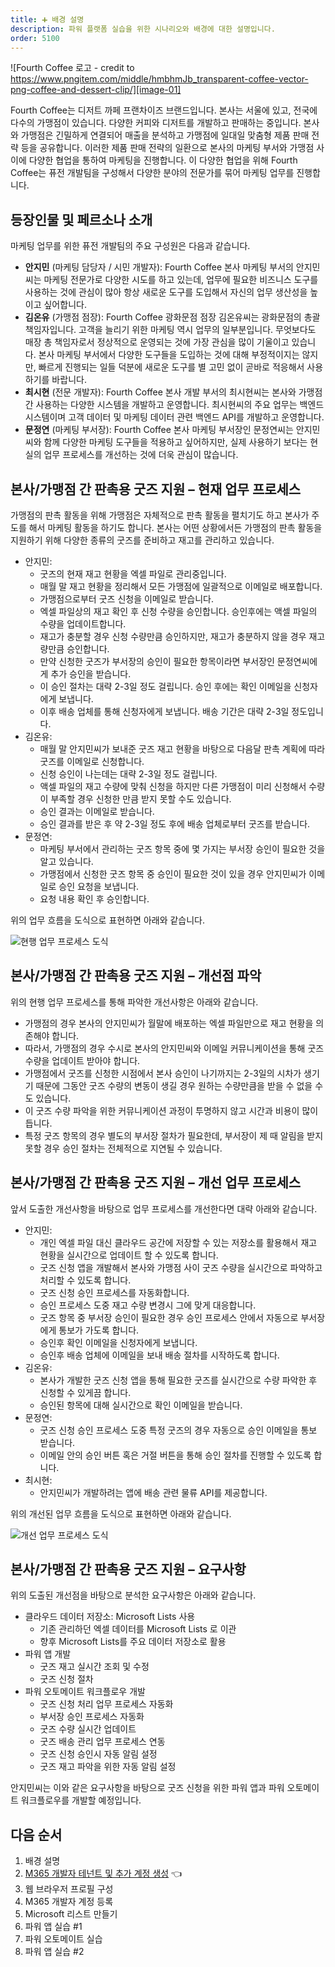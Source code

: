 ```yaml
---
title: ➕ 배경 설명
description: 파워 플랫폼 실습을 위한 시나리오와 배경에 대한 설명입니다.
order: 5100
---
```


![Fourth Coffee 로고 - credit to https://www.pngitem.com/middle/hmbhmJb_transparent-coffee-vector-png-coffee-and-dessert-clip/][image-01]

Fourth Coffee는 디저트 까페 프랜차이즈 브랜드입니다. 본사는 서울에 있고, 전국에 다수의 가맹점이 있습니다. 다양한 커피와 디저트를 개발하고 판매하는 중입니다. 본사와 가맹점은 긴밀하게 연결되어 매출을 분석하고 가맹점에 일대일 맞춤형 제품 판매 전략 등을 공유합니다. 이러한 제품 판매 전략의 일환으로 본사의 마케팅 부서와 가맹점 사이에 다양한 협업을 통하여 마케팅을 진행합니다. 이 다양한 협업을 위해 Fourth Coffee는 퓨전 개발팀을 구성해서 다양한 분야의 전문가를 묶어 마케팅 업무를 진행합니다.


## 등장인물 및 페르소나 소개 ##

마케팅 업무를 위한 퓨전 개발팀의 주요 구성원은 다음과 같습니다.

* **안지민** (마케팅 담당자 / 시민 개발자): Fourth Coffee 본사 마케팅 부서의 안지민씨는 마케팅 전문가로 다양한 시도를 하고 있는데, 업무에 필요한 비즈니스 도구를 사용하는 것에 관심이 많아 항상 새로운 도구를 도입해서 자신의 업무 생산성을 높이고 싶어합니다.
* **김온유** (가맹점 점장): Fourth Coffee 광화문점 점장 김온유씨는 광화문점의 총괄 책임자입니다. 고객을 늘리기 위한 마케팅 역시 업무의 일부분입니다. 무엇보다도 매장 총 책임자로서 정상적으로 운영되는 것에 가장 관심을 많이 기울이고 있습니다. 본사 마케팅 부서에서 다양한 도구들을 도입하는 것에 대해 부정적이지는 않지만, 빠르게 진행되는 일들 덕분에 새로운 도구를 별 고민 없이 곧바로 적응해서 사용하기를 바랍니다.
* **최시현** (전문 개발자): Fourth Coffee 본사 개발 부서의 최시현씨는 본사와 가맹점 간 사용하는 다양한 시스템을 개발하고 운영합니다. 최시현씨의 주요 업무는 백엔드 시스템이며 고객 데이터 및 마케팅 데이터 관련 백엔드 API를 개발하고 운영합니다.
* **문정연** (마케팅 부서장): Fourth Coffee 본사 마케팅 부서장인 문정연씨는 안지민씨와 함께 다양한 마케팅 도구들을 적용하고 싶어하지만, 실제 사용하기 보다는 현실의 업무 프로세스를 개선하는 것에 더욱 관심이 많습니다.


## 본사/가맹점 간 판촉용 굿즈 지원 &ndash; 현재 업무 프로세스 ##

가맹점의 판촉 활동을 위해 가맹점은 자체적으로 판촉 활동을 펼치기도 하고 본사가 주도를 해서 마케팅 활동을 하기도 합니다. 본사는 어떤 상황에서든 가맹점의 판촉 활동을 지원하기 위해 다양한 종류의 굿즈를 준비하고 재고를 관리하고 있습니다.

* 안지민:
  * 굿즈의 현재 재고 현황을 엑셀 파일로 관리중입니다.
  * 매월 말 재고 현황을 정리해서 모든 가맹점에 일괄적으로 이메일로 배포합니다.
  * 가맹점으로부터 굿즈 신청을 이메일로 받습니다.
  * 엑셀 파일상의 재고 확인 후 신청 수량을 승인합니다. 승인후에는 액셀 파일의 수량을 업데이트합니다.
  * 재고가 충분할 경우 신청 수량만큼 승인하지만, 재고가 충분하지 않을 경우 재고량만큼 승인합니다.
  * 만약 신청한 굿즈가 부서장의 승인이 필요한 항목이라면 부서장인 문정연씨에게 추가 승인을 받습니다.
  * 이 승인 절차는 대략 2-3일 정도 걸립니다. 승인 후에는 확인 이메일을 신청자에게 보냅니다.
  * 이후 배송 업체를 통해 신청자에게 보냅니다. 배송 기간은 대략 2-3일 정도입니다.
* 김온유:
  * 매월 말 안지민씨가 보내준 굿즈 재고 현황을 바탕으로 다음달 판촉 계획에 따라 굿즈를 이메일로 신청합니다.
  * 신청 승인이 나는데는 대략 2-3일 정도 걸립니다.
  * 액셀 파일의 재고 수량에 맞춰 신청을 하지만 다른 가맹점이 미리 신청해서 수량이 부족할 경우 신청한 만큼 받지 못할 수도 있습니다.
  * 승인 결과는 이메일로 받습니다.
  * 승인 결과를 받은 후 약 2-3일 정도 후에 배송 업체로부터 굿즈를 받습니다.
* 문정연:
  * 마케팅 부서에서 관리하는 굿즈 항목 중에 몇 가지는 부서장 승인이 필요한 것을 알고 있습니다.
  * 가맹점에서 신청한 굿즈 항목 중 승인이 필요한 것이 있을 경우 안지민씨가 이메일로 승인 요청을 보냅니다.
  * 요청 내용 확인 후 승인합니다.

위의 업무 흐름을 도식으로 표현하면 아래와 같습니다.

![현행 업무 프로세스 도식][image-02]


## 본사/가맹점 간 판촉용 굿즈 지원 &ndash; 개선점 파악 ##

위의 현행 업무 프로세스를 통해 파악한 개선사항은 아래와 같습니다.

* 가맹점의 경우 본사의 안지민씨가 월말에 배포하는 엑셀 파일만으로 재고 현황을 의존해야 합니다.
* 따라서, 가맹점의 경우 수시로 본사의 안지민씨와 이메일 커뮤니케이션을 통해 굿즈 수량을 업데이트 받아야 합니다.
* 가맹점에서 굿즈를 신청한 시점에서 본사 승인이 나기까지는 2-3일의 시차가 생기기 때문에 그동안 굿즈 수량의 변동이 생길 경우 원하는 수량만큼을 받을 수 없을 수도 있습니다.
* 이 굿즈 수량 파악을 위한 커뮤니케이션 과정이 투명하지 않고 시간과 비용이 많이 듭니다.
* 특정 굿즈 항목의 경우 별도의 부서장 절차가 필요한데, 부서장이 제 때 알림을 받지 못할 경우 승인 절차는 전체적으로 지연될 수 있습니다.


## 본사/가맹점 간 판촉용 굿즈 지원 &ndash; 개선 업무 프로세스 ##

앞서 도출한 개선사항을 바탕으로 업무 프로세스를 개선한다면 대략 아래와 같습니다.

* 안지민:
  * 개인 엑셀 파일 대신 클라우드 공간에 저장할 수 있는 저장소를 활용해서 재고 현황을 실시간으로 업데이트 할 수 있도록 합니다.
  * 굿즈 신청 앱을 개발해서 본사와 가맹점 사이 굿즈 수량을 실시간으로 파악하고 처리할 수 있도록 합니다.
  * 굿즈 신청 승인 프로세스를 자동화합니다.
  * 승인 프로세스 도중 재고 수량 변경시 그에 맞게 대응합니다.
  * 굿즈 항목 중 부서장 승인이 필요한 경우 승인 프로세스 안에서 자동으로 부서장에게 통보가 가도록 합니다.
  * 승인후 확인 이메일을 신청자에게 보냅니다.
  * 승인후 배송 업체에 이메일을 보내 배송 절차를 시작하도록 합니다.
* 김온유:
  * 본사가 개발한 굿즈 신청 앱을 통해 필요한 굿즈를 실시간으로 수량 파악한 후 신청할 수 있게끔 합니다.
  * 승인된 항목에 대해 실시간으로 확인 이메일을 받습니다.
* 문정연:
  * 굿즈 신청 승인 프로세스 도중 특정 굿즈의 경우 자동으로 승인 이메일을 통보 받습니다.
  * 이메일 안의 승인 버튼 혹은 거절 버튼을 통해 승인 절차를 진행할 수 있도록 합니다.
* 최시현:
  * 안지민씨가 개발하려는 앱에 배송 관련 물류 API를 제공합니다.

위의 개선된 업무 흐름을 도식으로 표현하면 아래와 같습니다.

![개선 업무 프로세스 도식][image-03]


## 본사/가맹점 간 판촉용 굿즈 지원 &ndash; 요구사항 ##

위의 도출된 개선점을 바탕으로 분석한 요구사항은 아래와 같습니다.

* 클라우드 데이터 저장소: Microsoft Lists 사용
  * 기존 관리하던 엑셀 데이터를 Microsoft Lists 로 이관
  * 향후 Microsoft Lists를 주요 데이터 저장소로 활용
* 파워 앱 개발
  * 굿즈 재고 실시간 조회 및 수정
  * 굿즈 신청 절차
* 파워 오토메이트 워크플로우 개발
  * 굿즈 신청 처리 업무 프로세스 자동화
  * 부서장 승인 프로세스 자동화
  * 굿즈 수량 실시간 업데이트
  * 굿즈 배송 관리 업무 프로세스 연동
  * 굿즈 신청 승인시 자동 알림 설정
  * 굿즈 재고 파악을 위한 자동 알림 설정

안지민씨는 이와 같은 요구사항을 바탕으로 굿즈 신청을 위한 파워 앱과 파워 오토메이트 워크플로우를 개발할 예정입니다.


## 다음 순서 ##

1. 배경 설명
2. [M365 개발자 테넌트 및 추가 계정 생성][handson m365 create] 👈
3. 웹 브라우저 프로필 구성
4. M365 개발자 계정 등록
5. Microsoft 리스트 만들기
6. 파워 앱 실습 #1
7. 파워 오토메이트 실습
8. 파워 앱 실습 #2


[image-01]: ../../images/workshops/background-01.png
[image-02]: ../../images/workshops/background-02.png
[image-03]: ../../images/workshops/background-03.png


[handson background]: ../background
[handson m365 create]: ../m365-account-setup
[handson browser profile]: ../web-browser-setup
[handson m365 rego]: ../m365-account-registration
[handson m365 list]: ../m365-list
[handson pas 1]: ../power-apps-1
[handson pau]: ../power-automate
[handson pas 2]: ../power-apps-2
